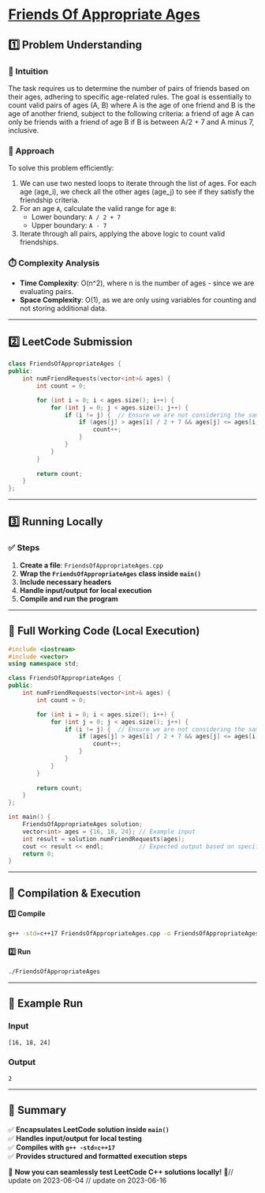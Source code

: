# **[Friends Of Appropriate Ages](https://leetcode.com/problems/friends-of-appropriate-ages/description/)**  

## **1️⃣ Problem Understanding**  
### **📌 Intuition**  
The task requires us to determine the number of pairs of friends based on their ages, adhering to specific age-related rules. The goal is essentially to count valid pairs of ages (A, B) where A is the age of one friend and B is the age of another friend, subject to the following criteria: a friend of age A can only be friends with a friend of age B if B is between A/2 + 7 and A minus 7, inclusive.

### **🚀 Approach**  
To solve this problem efficiently:
1. We can use two nested loops to iterate through the list of ages. For each age (age_i), we check all the other ages (age_j) to see if they satisfy the friendship criteria.
2. For an age `A`, calculate the valid range for age `B`:
   - Lower boundary: `A / 2 + 7`
   - Upper boundary: `A - 7`
3. Iterate through all pairs, applying the above logic to count valid friendships.

### **⏱️ Complexity Analysis**  
- **Time Complexity**: O(n^2), where n is the number of ages - since we are evaluating pairs.
- **Space Complexity**: O(1), as we are only using variables for counting and not storing additional data.

---  

## **2️⃣ LeetCode Submission**  
```cpp
class FriendsOfAppropriateAges {
public:
    int numFriendRequests(vector<int>& ages) {
        int count = 0;

        for (int i = 0; i < ages.size(); i++) {
            for (int j = 0; j < ages.size(); j++) {
                if (i != j) {  // Ensure we are not considering the same person
                    if (ages[j] > ages[i] / 2 + 7 && ages[j] <= ages[i] - 7) {
                        count++;
                    }
                }
            }
        }
        
        return count;
    }
};
```  

---  

## **3️⃣ Running Locally**  
### **✅ Steps**  
1. **Create a file**: `FriendsOfAppropriateAges.cpp`  
2. **Wrap the `FriendsOfAppropriateAges` class inside `main()`**  
3. **Include necessary headers**  
4. **Handle input/output for local execution**  
5. **Compile and run the program**  

---  

## **📝 Full Working Code (Local Execution)**  
```cpp
#include <iostream>
#include <vector>
using namespace std;

class FriendsOfAppropriateAges {
public:
    int numFriendRequests(vector<int>& ages) {
        int count = 0;

        for (int i = 0; i < ages.size(); i++) {
            for (int j = 0; j < ages.size(); j++) {
                if (i != j) {  // Ensure we are not considering the same person
                    if (ages[j] > ages[i] / 2 + 7 && ages[j] <= ages[i] - 7) {
                        count++;
                    }
                }
            }
        }
        
        return count;
    }
};

int main() {
    FriendsOfAppropriateAges solution;
    vector<int> ages = {16, 18, 24}; // Example input
    int result = solution.numFriendRequests(ages); 
    cout << result << endl;          // Expected output based on specified rules
    return 0;
}
```  

---  

## **🔧 Compilation & Execution**  
#### **1️⃣ Compile**  
```bash
g++ -std=c++17 FriendsOfAppropriateAges.cpp -o FriendsOfAppropriateAges
```  

#### **2️⃣ Run**  
```bash
./FriendsOfAppropriateAges
```  

---  

## **🎯 Example Run**  
### **Input**  
```
[16, 18, 24]
```  
### **Output**  
```
2
```  

---  

## **📌 Summary**  
✅ **Encapsulates LeetCode solution inside `main()`**  
✅ **Handles input/output for local testing**  
✅ **Compiles with `g++ -std=c++17`**  
✅ **Provides structured and formatted execution steps**  

🚀 **Now you can seamlessly test LeetCode C++ solutions locally!** 🚀// update on 2023-06-04
// update on 2023-06-16
